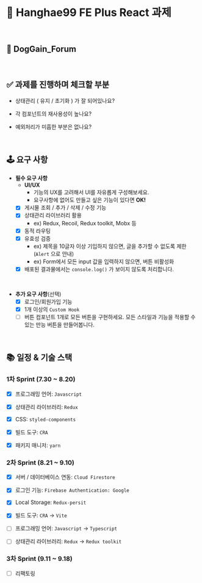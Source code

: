# 📝 Hanghae99 FE Plus React 과제

<br/>


## 📄 DogGain_Forum

<br/>

## ✅ 과제를 진행하며 체크할 부분
- 상태관리 ( 유지 / 초기화 ) 가 잘 되어있나요?

- 각 컴포넌트의 재사용성이 높나요?

- 예외처리가 미흡한 부분은 없나요?

<br/>

## 🕹️ 요구 사항
- **필수 요구 사항**
    - **UI/UX**
        - 기능의 UX를 고려해서 UI를 자유롭게 구성해보세요.
        - 요구사항에 없어도 만들고 싶은 기능이 있다면 **OK!**
    - [x] 게시물 조회 / 추가 / 삭제 / 수정 기능
    - [x] 상태관리 라이브러리 활용
        - ex) Redux, Recoil, Redux toolkit, Mobx 등
    - [x] 동적 라우팅
    - [x] 유효성 검증
        - ex) 제목을 10글자 이상 기입하지 않으면, 글을 추가할 수 없도록 제한(`Alert` 으로 안내)
        - ex) Form에서 모든 input 값을 입력하지 않으면, 버튼 비활성화
    - [x] 배포된 결과물에서는 `console.log()` 가 보이지 않도록 처리합니다.

<br/>


- **추가 요구 사항**(선택)
    - [x] 로그인/회원가입 기능
    - [x] 1개 이상의 `Custom Hook`
    - [ ] 버튼 컴포넌트 1개로 모든 버튼을 구현하세요. 모든 스타일과 기능을 적용할 수 있는 만능 버튼을 만들어봅니다.

<br/>

## 📚 일정 & 기술 스택

### 1차 Sprint (7.30 ~ 8.20)

- [x] 프로그래밍 언어: `Javascript`

- [x] 상태관리 라이브러리: `Redux`

- [x] CSS: `styled-components`

- [x] 빌드 도구: `CRA`

- [x] 패키지 매니저: `yarn`


### 2차 Sprint (8.21 ~ 9.10)

- [x] 서버 / 데이터베이스 연동: `Cloud Firestore`

- [x] 로그인 기능: `Firebase Authentication: Google`

- [x] Local Storage: `Redux-persit`

- [x] 빌드 도구: `CRA` -> `Vite`

- [ ] 프로그래밍 언어: `Javascript` -> `Typescript`

- [ ] 상태관리 라이브러리: `Redux` -> `Redux toolkit`


### 3차 Sprint (9.11 ~ 9.18)

- [ ] 리팩토링
